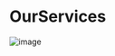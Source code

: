 # OurServices

![image](https://user-images.githubusercontent.com/83596975/172961804-e3b44bfd-5614-4542-a657-376cb2c380a8.png)

